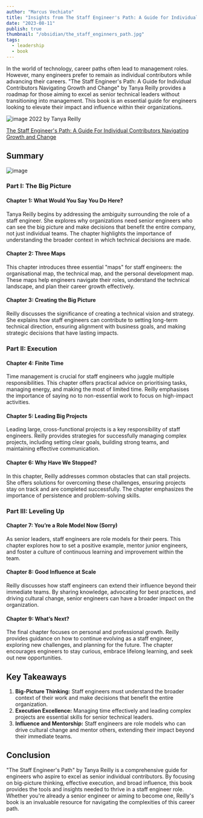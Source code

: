 ```yaml
---
author: "Marcus Vechiato"
title: "Insights from The Staff Engineer's Path: A Guide for Individual Contributors Navigating Growth and Change"
date: "2023-08-11"
publish: true
thumbnail: "/obsidian/the_staff_enginners_path.jpg"
tags:
  - leadership
  - book
--- 
```



In the world of technology, career paths often lead to management roles. However, many engineers prefer to remain as individual contributors while advancing their careers. "The Staff Engineer's Path: A Guide for Individual Contributors Navigating Growth and Change" by Tanya Reilly provides a roadmap for those aiming to excel as senior technical leaders without transitioning into management. This book is an essential guide for engineers looking to elevate their impact and influence within their organizations.

![image](/obsidian/the_staff_enginners_path.jpg)
2022 by Tanya Reilly

[The Staff Engineer's Path: A Guide For Individual Contributors Navigating Growth and Change](https://www.amazon.co.uk/dp/1098118731)

## **Summary**
![image](/obsidian/mindmap_staff_engineers_path.png)
### **Part I: The Big Picture**

#### **Chapter 1: What Would You Say You Do Here?**

Tanya Reilly begins by addressing the ambiguity surrounding the role of a staff engineer. She explores why organizations need senior engineers who can see the big picture and make decisions that benefit the entire company, not just individual teams. The chapter highlights the importance of understanding the broader context in which technical decisions are made.

#### **Chapter 2: Three Maps**

This chapter introduces three essential "maps" for staff engineers: the organisational map, the technical map, and the personal development map. These maps help engineers navigate their roles, understand the technical landscape, and plan their career growth effectively.

#### **Chapter 3: Creating the Big Picture**

Reilly discusses the significance of creating a technical vision and strategy. She explains how staff engineers can contribute to setting long-term technical direction, ensuring alignment with business goals, and making strategic decisions that have lasting impacts.

### **Part II: Execution**

#### **Chapter 4: Finite Time**

Time management is crucial for staff engineers who juggle multiple responsibilities. This chapter offers practical advice on prioritising tasks, managing energy, and making the most of limited time. Reilly emphasises the importance of saying no to non-essential work to focus on high-impact activities.

#### **Chapter 5: Leading Big Projects**

Leading large, cross-functional projects is a key responsibility of staff engineers. Reilly provides strategies for successfully managing complex projects, including setting clear goals, building strong teams, and maintaining effective communication.

#### **Chapter 6: Why Have We Stopped?**

In this chapter, Reilly addresses common obstacles that can stall projects. She offers solutions for overcoming these challenges, ensuring projects stay on track and are completed successfully. The chapter emphasizes the importance of persistence and problem-solving skills.

### **Part III: Leveling Up**

#### **Chapter 7: You’re a Role Model Now (Sorry)**

As senior leaders, staff engineers are role models for their peers. This chapter explores how to set a positive example, mentor junior engineers, and foster a culture of continuous learning and improvement within the team.

#### **Chapter 8: Good Influence at Scale**

Reilly discusses how staff engineers can extend their influence beyond their immediate teams. By sharing knowledge, advocating for best practices, and driving cultural change, senior engineers can have a broader impact on the organization.

#### **Chapter 9: What’s Next?**

The final chapter focuses on personal and professional growth. Reilly provides guidance on how to continue evolving as a staff engineer, exploring new challenges, and planning for the future. The chapter encourages engineers to stay curious, embrace lifelong learning, and seek out new opportunities.

## **Key Takeaways**

1. **Big-Picture Thinking:** Staff engineers must understand the broader context of their work and make decisions that benefit the entire organization.
2. **Execution Excellence:** Managing time effectively and leading complex projects are essential skills for senior technical leaders.
3. **Influence and Mentorship:** Staff engineers are role models who can drive cultural change and mentor others, extending their impact beyond their immediate teams.

## **Conclusion**

"The Staff Engineer's Path" by Tanya Reilly is a comprehensive guide for engineers who aspire to excel as senior individual contributors. By focusing on big-picture thinking, effective execution, and broad influence, this book provides the tools and insights needed to thrive in a staff engineer role. Whether you're already a senior engineer or aiming to become one, Reilly's book is an invaluable resource for navigating the complexities of this career path.
